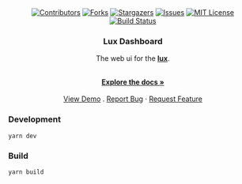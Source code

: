 <a name="readme-top"></a>

<br />
<div align="center">

[![Contributors][contributors-shield]][contributors-url]
[![Forks][forks-shield]][forks-url]
[![Stargazers][stars-shield]][stars-url]
[![Issues][issues-shield]][issues-url]
[![MIT License][license-shield]][license-url]
[![Build Status][build-shield]][build-url]

<h3 align="center">Lux Dashboard</h3>
The web ui for the <a href="https://github.com/igoogolx/lux"><strong>lux</strong></a>.
  <p align="center">
    <br />
    <a href="https://github.com/igoogolx/itun2socks/wiki"><strong>Explore the docs »</strong></a>
    <br />
    <br />
    <a href="https://igoogolx.github.io/lux-dashboard/">View Demo</a>
    .
    <a href="https://github.com/igoogolx/lux-dashboard/issues">Report Bug</a>
    ·
    <a href="https://github.com/igoogolx/lux-dashboard/issues">Request Feature</a>
  </p>
</div>

### Development
```yarn dev```

### Build
```yarn build```


[contributors-shield]: https://img.shields.io/github/contributors/igoogolx/lux-dashboard.svg
[contributors-url]: https://github.com/igoogolx/lux-dashboard/graphs/contributors
[forks-shield]: https://img.shields.io/github/forks/lux-dashboard/itun2socks.svg
[forks-url]: https://github.com/igoogolx/lux-dashboard/network/members
[stars-shield]: https://img.shields.io/github/stars/igoogolx/lux-dashboard.svg
[stars-url]: https://github.com/igoogolx/lux-dashboard/stargazers
[issues-shield]: https://img.shields.io/github/issues/igoogolx/lux-dashboard.svg
[issues-url]: https://github.com/igoogolx/lux-dashboard/issues
[license-shield]: https://img.shields.io/github/license/igoogolx/lux-dashboard.svg
[license-url]: https://github.com/igoogolx/lux-dashboard/blob/main/LICENSE
[build-shield]: https://github.com/igoogolx/lux-dashboard/actions/workflows/deploy.yml/badge.svg
[build-url]: https://github.com/igoogolx/lux-dashboard/actions/workflows/deploy.yml


